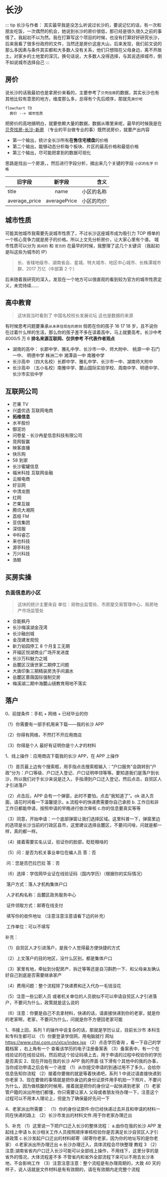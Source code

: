 <script setup>
import IndexComp from '../components/changsha/Index.vue'
</script>

# 长沙

::: tip
长沙与作者：
其实最早我是没怎么听说过长沙的，要说记忆的话，有一次和朋友吃饭，一次偶然的机会，她说到长沙的房价很低，那已经是很久很久之前的事情了。我起初不以为然。我在打算写这个项目的时候，也没有打算好好研究长沙，后来我看了很多份政府的文件，当然还是房价这座大山，后来发现，我们前文说的那么多因素与条件其实都和大多数人没有关系，他们只想陪在父母身边，离不开故土。对家乡的土地爱的深沉，换句话说，大多数人没得选择，与其说选择城市，倒不如说城市选择自己
:::

## 房价

说长沙的话我最初也是拿房价来看的，主要参考了`贝壳找房`的数据，其实长沙也有其他比较有意思的地方，维度那么多，总得有个先后顺序，那就先`房价吧`

```mermaid
flowchart TD
  房价 --> 城市性质
```

把房价的高地搞明白，就要依赖大量的数据，数据从哪里来呢，最早的时候我是在[贝壳找房-长沙-新房](https://cs.fang.ke.com/loupan/) （专业的平台做专业的事）既然说房价，就要产出内容

- 第一个输出，统计全长沙所有**在售住宅楼盘**的价格
- 第二个输出，能够动态分析每个板块、片区的最高价格和最低价格
- 第三个输出，尽可能把拿到的数据可视化

思路是找出一个房源，，然后进行字段分析，摘出来几个关键的字段 `小区的名字` `价格`

| 旧字段        |    新字段    |       含义 |
| ------------- | :----------: | ---------: |
| title         |     name     | 小区的名称 |
| average_price | averagePrice | 小区的均价 |

<IndexComp />

## 城市性质 <Badge type="warning" text="写作中" />

可能其他城市我需要先说城市性质了，不过长沙这座城市成为吸引力 TOP 榜单的一个核心竞争力就是房子的价格。所以上文先分析房价，让大家心里有个谱。
城市性质可以分为 `民间的` 和 `官方的`
在最早的时候，我整理了这几个关键词 （我起初是叫这些为城市的 IP）

> 长、省辖地级市、湖南省会、星城、特大城市、地区中心城市、长株潭城市群、2017 万亿（中部第 2 个）

后来随着我研究的深入，发现在一个地方可以很直观的看到较为官方的城市性质定义，未完待续……

## 高中教育 <Badge type="warning" text="写作中" />

> 这块我当时看到了 中国名校校长发展论坛 这也是数据的来源

有时候思考问题要秉承`从未来往现在的原则` 倘若在你的孩子 16 17 18 岁，且不说你在过着什么样的生活，那么你的孩子差不多在读着高中，马上就要高考。长沙中考 4000/5 万 6 **排名来源互联网、仅供参考 不代表作者观点**

- 湖南的高中： 长郡中学、雅礼中学、长沙市一中、师大附中、 桃源一中 石门一中、 明德中学 株洲二中 湘潭县一中 南雅中学
- 长沙高中 （四大名校）长郡中学、雅礼中学、长沙市一中、湖南师大附中
- 长沙高中 （五小名校）南雅中学、麓山国际实验学校、周南中学、明德中学、长沙市实验中学

## 互联网公司 <Badge type="warning" text="写作中" />

- 芒果 TV
- 兴盛优选 互联网电商
- **拓维信息**
- 水羊股份
- 御泥坊
- 问卷星 - 长沙冉星信息科技有限公司
- 竞网智赢
- 映客直播
- 快乐购
- 58 到家
- 长沙蜜罐信息
- 福米科技 互联网金融
- 云猴电商
- 好豆网
- 中清龙图
- 红网
- 芒果互娱
- 腾讯大湘网
- 荔枝 FM
- 亚信集团
- 深信服
- 中科睿芯
- 来也科技
- 源亭科技
- 万兴科技
- 浩鲸

## 买房实操

### 负面信息的小区

> 这块的统计主要来自 单位：局物业监管处、市房屋交易管理中心、局房地产市场监管处

- 合能枫丹
- 长沙梅溪湖金茂湾
- 长沙融创城
- 金茂建发观悦
- 新力铂园停工 8 个月复工无期
- 开福区悦湖商业广场开发进度
- 长沙万科魅力之城
- 岳麓区汉唐世家二期停工问题
- 大唐印象三期精装房洗手间漏水
- 岳麓区蔷薇国际强制交房
- 梅溪湖二期中海麓山镜教育用地不落实

## 落户

0、前提条件：手机 + 网络 + 已经毕业的你

（1）你需要有一部手机用来下载——我的长沙 APP

（2）你得有网络，不然打不开应用商店

（3）你得是个人 最好有证明你是个人才的材料

1、线上操作：应用商店下载我的长沙 APP，在 APP 上操作

（1）首页最上边有个搜索框，用手指点击搜索框输入：“户口服务”会跳转到“户政”分为：户口等级、户口迁入登记、户口证明申领等等。要知道我们是落户到长沙，所以我们对于长沙来说是迁入，手指滑到户口迁入登记，然后点击，自贸区人才引进落户

（2）点击后，APP 会有一个弹窗，此时不要怕，点击“我知道了”。ok 进入页面，请花时间看一下温馨提示，a.流程中的快递费需要你自己承担 b. 工作日和非工作日都能申请，按照申请的早晚进行依次审核 c.你的信息要真实等等

（3）同意，开始申请：一个底部弹窗让我们选择区域。这里科普一下，弹窗里边的选项是长沙当前的行政区县市，这里建议选择岳麓区，不要问问啥，问就是都一样，真的都一样。

（4）接着需要实名认证，验证你的脸部，眨眨眼啥的

（5）问：是否为机关事业单位在编人员 答：否

​ 问：您是否巴拉巴拉 答：否

（6）选择：学信网毕业证在线验证码（国内学历）（根据你的实际情况）

​ 落户方式：落人才机构集体户口

​ 人才机构名称：岳麓区政务服务中心

​ 证件领取方式：邮寄在线支付

​ 填写你的收件地址 （注意注意注意请看下边的补充）

​ 工作单位：可以不填写

补充：

（1）自贸区人才引进落户，是我个人觉得最方便快捷的方式

（2）上文落户的目的地区，没什么区别，都是集体户口

（3）家里有地，牵扯到分配房产、拆迁等等还是自习斟酌一下、和父母亲友确认好自己到底是否需要继承家产

（4）费用问题：整个流程除了快递费和迁入代办一毛钱没花

（5）注意一些公职人员 或者机关单位的人员貌似不可以申请自贸区人才引进落户，不要问为什么，政策就是这么说的

（6）注意：你要是自己不去拿材料，快递的话，请直接快递到你的老家，就是你的老家啊，老家，不要问为什么，问就是你不方便回老家可能

1、书接上回，系列 1 的操作中说复杂的话，那就是学历认证，目前长沙市 本科生和专科生都可以
（1）你要登录学信网，用电脑就行 网址 https://www.chsi.com.cn/xlcx/index.jsp
（2）点击学历查询 ，看一下自己的学籍档案 ，右上角有一个 查看该学历的电子注册备案表
（3）备案表中，有一个在线验证的在线验证码，然后把这个验证码填上去，用于申请的过程中校验你的学历是否真实
2、现在开始在我的长沙 APP 我的界面 往下滑有个其他中的我的办事，当你成功申请之后会有一个进度
（1）从你提交申请的到通过用不了多久，会给你信息告知你流程
（2）接着你要做的就是等着快递吧，系列 1 中说过请直接快递到你老家
3、现在要做的事情就是把你身边的身份证原件用手机拍一下照片，不要问为什么，因为做核酸的时候用，接着就是把你的身份证一起快递到老家
（1）老家管户籍的派出所他们都懂，你只需要让家人 父母或者朋友待办理一下，注意这个过程可以不用本人理论上，但是为了确保最好先问一下

4、老家派出所需要：
（1）你的身份证原件:你已经快递过去并且和申请的材料一同在快递的路上
（2）长沙市发出的材料文件:用于你老家办理迁出

5、补充
（1）这里说一下把户口迁入长沙的整体流程：
a.由你在我的长沙 APP 发起线上申请
b.长沙相关工作人员按照顺序审核校验你是否满足长沙自贸区人才引进政策
c.长沙发起户口迁出的材料邮寄（邮寄你老家，因为你的地址写的是你老家）
d.老家派出所办理迁出
e.长沙办理迁入，具体流程会尽快整理 教程 3
（2）注意:湖南省省内户口迁入长沙可能可以全部线上操作，不用线下，这里分享的是省外的情况，大体流程差不多 不管省内和省外全部流程下来可以不用去长沙本地，不会影响工作
（3）注意注意注意：整个流程是有办理周期的，大致 40 天的样子，说人话就是文件材料是有有效期的，请在有效期内走完整个流程

<!-- ## 高中教育

## 买房购房

### 长沙开发商

### 资格

- 【先下审核周期】身份证复印件及进三十个月的个税明细清单 雨花网点联系电话 84662152

### 板块

【第一梯队】

- 市中心滨江
- 梅溪湖
- 洋湖
- 市府
- 高铁南

### 待选小区

- 长沙北中心时代 1 号线
- 长沙如院

  - 2 号西延长
  - 长沙西近
  - ![image-20220503165649948](https://gitee.com/yayxs/pics/raw/master/city/changsharuyuan.png)

- 天健云麓府
- 汉唐世家
- 百世云镜
- 阳光城 翡丽云邸
- 中海麓山镜
- 长房悦香山
- 轨道万科悦府

## 长沙十四五

关键词：三高四新 岳麓山（科创） 马栏山（文创）、岳麓山大学科技城、马栏山视频文创产业园、加快推进地铁 6 号线、1 号线北延一期、2 号线西延二期等工程建设，启动 4 号线北延、5 号线南延和北延、7 号线一期、磁浮快线东延、长沙软件园进入全国软件园前十强，争创中国软件名城

![image-20220417164020234](https://gitee.com/yayxs/pics/raw/master/city/cs-145.png)

![image-20220417164212559](https://gitee.com/yayxs/pics/raw/master/city/cs-146.png)

## 长沙市住房和城乡建设局

### 正常

- **麓谷山湖郡**

## 行政区划

> 6 个市辖市 + 1 个县 + 2 个县级市
>
> 湘江新区

| name          | 楼盘数量（贝壳） |
| ------------- | ---------------- |
| 市辖区 芙蓉区 |                  |
| 市辖区 天心区 |                  |
| 市辖区 岳麓区 |                  |
| 市辖区 开福区 |                  |
| 市辖区 望城区 |                  |
| 市辖区 雨花区 |                  |
| 县级市 浏阳市 |                  |
| 县级市 宁乡市 |                  |
| 县 长沙县     |                  |

### 芙蓉区

![image-20220416212821285](https://gitee.com/yayxs/pics/raw/master/city/cs-fr.png)

### 天心区

![image-20220416214344024](https://gitee.com/yayxs/pics/raw/master/city/cs-tx.png)

### 岳麓区

![image-20220410182353683](https://gitee.com/yayxs/pics/raw/master/city/changsha-yuelu-20220410182353683.png)

![image-20220416220603494](https://gitee.com/yayxs/pics/raw/master/city/cs-yl.png)

### 开福区

![image-20220410183234741](https://gitee.com/yayxs/pics/raw/master/city/shangsha-kaifu-20220410183234741.png)

![image-20220416221616357](https://gitee.com/yayxs/pics/raw/master/city/cs-kf.png)

### 望城区

![image-20220410183604069](https://gitee.com/yayxs/pics/raw/master/city/changsha-wangcheng-20220410183604069.png)

![image-20220416222727029](https://gitee.com/yayxs/pics/raw/master/city/cs-wc.png)

### 雨花

![image-20220410184312104](https://gitee.com/yayxs/pics/raw/master/city/changsha-yuhua-20220410184312104.png)

![image-20220416223721663](https://gitee.com/yayxs/pics/raw/master/city/cs-yh.png)

## 长沙轨道交通十四五

## 政务单位

- 局物业监管处
- -->
